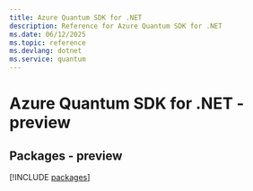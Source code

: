 ```yaml
---
title: Azure Quantum SDK for .NET
description: Reference for Azure Quantum SDK for .NET
ms.date: 06/12/2025
ms.topic: reference
ms.devlang: dotnet
ms.service: quantum
---
```

# Azure Quantum SDK for .NET - preview
## Packages - preview
[!INCLUDE [packages](quantum-index.md)]